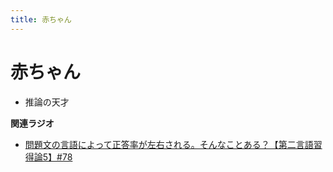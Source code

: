 ```yaml
---
title: 赤ちゃん
---
```


# 赤ちゃん


-   推論の天才

**関連ラジオ**

-   [問題文の言語によって正答率が左右される。そんなことある？【第二言語習得論5】#78](https://www.youtube.com/watch?v=0nmVZ6Up__k)
